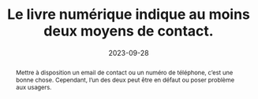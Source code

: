 ---
N: '102'
Rubrique: Identification et contact
title: Le livre numérique indique au moins deux moyens de contact. 
detail: Le site propose au moins deux moyens de contact. 
abstract: Mettre à disposition un email de contact ou un numéro de téléphone, c’est une bonne chose. Cependant, l’un des deux peut être en défaut ou poser problème aux usagers.
categories: [" Identification et contact"]
agrege: O4102-E017
opquast: '4 102'
indiceebook: '17'
description: "Règle n° 017"
before: "016"
weight: "017"
after: "018"
actif: '1'
layout: rules
date: 2023-09-28
tags: ["", ""]
objectif: ["Optimiser les possibilités de retour d’information de la part des utilisateurs.", "
    Éviter de mettre les lectrices et lecteurs en difficulté en cas d’indisponibilité ou de problèmes d’utilisation de l’un des moyens de contact."]
Meo: ["Par exemple, indiquer l’adresse postale ou le numéro de téléphone de la maison d'édition et proposer un lien vers un formulaire permettant de les contacter."]
Controle: ["    
* Vérifier la présence d’au moins deux modes de contact.
* Vérifier qu’il est possible de joindre effectivement une personne via les modes de contact proposés."
]
epubcheck: false
ace: false
humancheck: true
Source: ["Opquast"]
Referentiel: [""]
Steps: ["", ""]
---